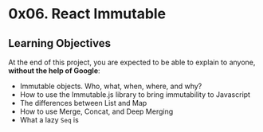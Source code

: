 <h1>0x06. React Immutable</h1>

<h2>Learning Objectives</h2>

<p>At the end of this project, you are expected to be able to explain to anyone, <strong>without the help of Google</strong>:</p>

<ul>
<li>Immutable objects. Who, what, when, where, and why?</li>
<li>How to use the Immutable.js library to bring immutability to Javascript</li>
<li>The differences between List and Map</li>
<li>How to use Merge, Concat, and Deep Merging</li>
<li>What a lazy <code>Seq</code> is</li>
</ul>
